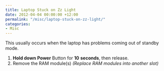 ```yaml
---
title: Laptop Stuck on Zz Light
date: 2012-04-04 00:00:00 +12:00
permalink: "/misc/laptop-stuck-on-zz-light/"
categories:
- Misc
---
```


This usually occurs when the laptop has problems coming out of standby mode.

  1. **Hold down** **Power** Button for **10** **seconds**, then release.
  2. Remove the RAM module(s) _(Replace RAM modules into another slot)_
